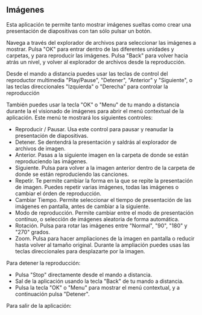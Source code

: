 ## Imágenes

Esta aplicación te permite tanto mostrar imágenes sueltas como crear una presentación de diapositivas con tan sólo pulsar un botón.

Navega a través del explorador de archivos para seleccionar las imágenes a mostrar.
Pulsa "OK" para entrar dentro de las diferentes unidades y carpetas, y para reproducir las imágenes. Pulsa "Back" para volver hacia atrás un nivel, y volver al explorador de archivos desde la reproducción.

Desde el mando a distancia puedes usar las teclas de control del reproductor multimedia "Play/Pause", "Detener", "Anterior" y "Siguiente", o las teclas direccionales "Izquierda" o "Derecha" para controlar la reproducción

También puedes usar la tecla "OK" o "Menu" de tu mando a distancia durante la el visionado de imágenes para abrir el menú contextual de la aplicación. Este menú te mostrará los siguientes controles:

- Reproducir / Pausar. Usa este control para pausar y reanudar la presentación de diapositivas.
- Detener. Se dentendrá la presentación y saldrás al explorador de archivos de imagen.
- Anterior. Pasas a la siguiente imagen en la carpeta de donde se están reproduciendo las imágenes.
- Siguiente. Pulsa para volver a la imagen anterior dentro de la carpeta de donde se están reproduciendo las canciones.
- Repetir. Te permite cambiar la forma en la que se repite la presentación de imagen. Puedes repetir varias imágenes, todas las imágenes o cambiar el órden de reproducción.
- Cambiar Tiempo. Permite seleccionar el tiempo de presentación de las imágenes en pantalla, antes de cambiar a la siguiente.
- Modo de reproducción. Permite cambiar entre el modo de presentación contínuo, o selección de imágenes aleatoria de forma automática.
- Rotación. Pulsa para rotar las imágenes entre "Normal", "90", "180" y "270" grados.
- Zoom. Pulsa para hacer ampliaciones de la imagen en pantalla o reducir hasta volver al tamaño original. Durante la ampliación puedes usas las teclas direccionales para desplazarte por la imagen.

Para detener la reproducción:
- Pulsa "Stop" directamente desde el mando a distancia.
- Sal de la aplicación usando la tecla "Back" de tu mando a distancia.
- Pulsa la tecla "OK" o "Menu" para mostrar el menú contextual, y a continuación pulsa "Detener". 

Para salir de la aplicación:




